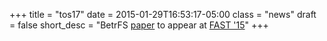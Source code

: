 +++
title = "tos17"
date = 2015-01-29T16:53:17-05:00
class = "news"
draft = false
short_desc = "BetrFS [paper](https://aakshintala.com/papers/fast16-final.pdf) to appear at [FAST '15](https://www.usenix.org/conference/fast15)"
+++